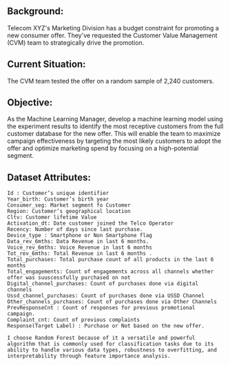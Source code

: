 ## Background:
Telecom XYZ's Marketing Division has a budget constraint for promoting a new consumer offer. They've requested the Customer Value Management (CVM) team to strategically drive the promotion.

## Current Situation:
The CVM team tested the offer on a random sample of 2,240 customers.

## Objective:
As the Machine Learning Manager, develop a machine learning model using the experiment results to identify the most receptive customers from the full customer database for the new offer. 
This will enable the team to maximize campaign effectiveness by targeting the most likely customers to adopt the offer and optimize marketing spend by focusing on a high-potential segment.

## Dataset Attributes:
    Id : Customer’s unique identifier
    Year_birth: Customer’s birth year
    Consumer_seg: Market segment fo Customer
    Region: Customer’s geographical location
    Cltv: Customer lifetime Value
    Activation_dt: Date customer joined the Telco Operator
    Recency: Number of days since last purchase.
    Device_type : Smartphone or Non Smartphone flag
    Data_rev_6mths: Data Revenue in last 6 months.
    Voice_rev_6mths: Voice Revenue in last 6 months
    Tot_rev_6mths: Total Revenue in last 6 months .
    Total_purchases: Total purchase count of all products in the last 6 months
    Total_engagements: Count of engagements across all channels whether offer was suuscessfully purchased on not
    Digital_channel_purchases: Count of purchases done via digital channels
    Ussd_channel_purchases: Count of purchases done via USSD Channel
    Other_channels_purchases: Count of purchases done via Other Channels
    PrevResponseCnt : Count of responses for previous promotional campaign.
    Complaint_cnt: Count of previous complaints
    Response(Target Label) : Purchase or Not based on the new offer.


``I choose Random Forest because of it a versatile and powerful algorithm that is commonly used for classification tasks due to its ability to handle various data types, robustness to overfitting, and interpretability through feature importance analysis.``
